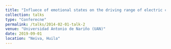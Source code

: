 ```yaml
---
title: "Influece of emotional states on the driving range of electric cars"
collection: talks
type: "Conferecne"
permalink: /talks/2014-02-01-talk-2
venue: "Universidad Antonio de Nariño (UAN)"
date: 2019-09-01
location: "Neiva, Huila"
---
```


